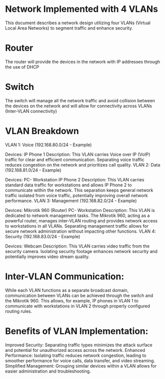 # Network Implemented with 4 VLANs
This document describes a network design utilizing four VLANs (Virtual Local Area Networks) to segment traffic and enhance security.

# Router

The router will provide the devices in the network with IP addresses through the use of DHCP

# Switch 

The switch will manage all the network traffic and avoid collision between the devices on the network and will allow for connectivity across VLANs (Inter-VLAN connectivity)

# VLAN Breakdown
VLAN 1: Voice (192.168.80.0/24 - Example)

Devices:
IP Phone 1
Description: This VLAN carries Voice over IP (VoIP) traffic for clear and efficient communication. Separating voice traffic reduces congestion on the network and prioritizes call quality.
VLAN 2: Data (192.168.81.0/24 - Example)

Devices:
PC- Workstation
IP Phone 2
Description: This VLAN carries standard data traffic for workstations and allows IP Phone 2 to communicate within the network. This separation keeps general network traffic isolated from voice traffic, potentially improving overall network performance.
VLAN 3: Management (192.168.82.0/24 - Example)

Devices:
Mikrotik 960 (Router)
PC- Workstation
Description: This VLAN is dedicated to network management tasks. The Mikrotik 960, acting as a powerful router, manages inter-VLAN routing and provides network access to workstations in all VLANs. Separating management traffic allows for secure network administration without impacting other functions.
VLAN 4: Security (192.168.83.0/24 - Example)

Devices:
Webcam
Description: This VLAN carries video traffic from the security camera. Isolating security footage enhances network security and potentially improves video stream quality.

# Inter-VLAN Communication:

While each VLAN functions as a separate broadcast domain, communication between VLANs can be achieved through the switch and the Mikrotik 960. This allows, for example, IP phones in VLAN 1 to communicate with workstations in VLAN 2 through properly configured routing rules.

# Benefits of VLAN Implementation:

Improved Security: Separating traffic types minimizes the attack surface and potential for unauthorized access across the network.
Enhanced Performance: Isolating traffic reduces network congestion, leading to smoother performance for voice calls, data transfer, and video streaming.
Simplified Management: Grouping similar devices within a VLAN allows for easier administration and troubleshooting.
